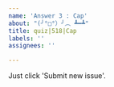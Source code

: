```yaml
---
name: 'Answer 3 : Cap'
about: "(╯°□°）╯︵ ┻━┻"
title: quiz|518|Cap
labels: ''
assignees: ''

---
```


Just click 'Submit new issue'.
